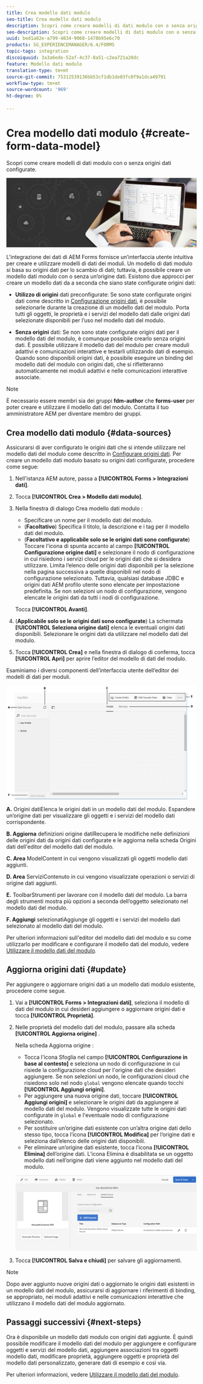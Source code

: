 ```yaml
---
title: Crea modello dati modulo
seo-title: Crea modello dati modulo
description: Scopri come creare modelli di dati modulo con o senza origini dati configurate.
seo-description: Scopri come creare modelli di dati modulo con o senza origini dati configurate.
uuid: bed1a82e-a799-4034-9068-1478b95e6c70
products: SG_EXPERIENCEMANAGER/6.4/FORMS
topic-tags: integration
discoiquuid: 3a3a6ede-52af-4c37-8a51-c2ea721a28dc
feature: Modello dati modulo
translation-type: tm+mt
source-git-commit: 75312539136bb53cf1db1de03fc0f9a1dca49791
workflow-type: tm+mt
source-wordcount: '969'
ht-degree: 0%

---
```



# Crea modello dati modulo {#create-form-data-model}

Scopri come creare modelli di dati modulo con o senza origini dati configurate.

![](do-not-localize/data-integeration.png)

L’integrazione dei dati di AEM Forms fornisce un’interfaccia utente intuitiva per creare e utilizzare modelli di dati dei moduli. Un modello di dati modulo si basa su origini dati per lo scambio di dati; tuttavia, è possibile creare un modello dati modulo con o senza un’origine dati. Esistono due approcci per creare un modello dati da a seconda che siano state configurate origini dati:

* **Utilizzo di origini** dati preconfigurate: Se sono state configurate origini dati come descritto in  [Configurazione origini dati](/help/forms/using/configure-data-sources.md), è possibile selezionarle durante la creazione di un modello dati del modulo. Porta tutti gli oggetti, le proprietà e i servizi del modello dati dalle origini dati selezionate disponibili per l’uso nel modello dati del modulo.

* **Senza origini** dati: Se non sono state configurate origini dati per il modello dati del modulo, è comunque possibile crearlo senza origini dati. È possibile utilizzare il modello dati del modulo per creare moduli adattivi e comunicazioni interattive e testarli utilizzando dati di esempio. Quando sono disponibili origini dati, è possibile eseguire un binding del modello dati del modulo con origini dati, che si rifletteranno automaticamente nei moduli adattivi e nelle comunicazioni interattive associate.

>[!NOTE]
>
>È necessario essere membri sia dei gruppi **fdm-author** che **forms-user** per poter creare e utilizzare il modello dati del modulo. Contatta il tuo amministratore AEM per diventare membro dei gruppi.

## Crea modello dati modulo {#data-sources}

Assicurarsi di aver configurato le origini dati che si intende utilizzare nel modello dati del modulo come descritto in [Configurare origini dati](/help/forms/using/configure-data-sources.md). Per creare un modello dati modulo basato su origini dati configurate, procedere come segue:

1. Nell&#39;istanza AEM autore, passa a **[!UICONTROL Forms > Integrazioni dati]**.
1. Tocca **[!UICONTROL Crea > Modello dati modulo]**.
1. Nella finestra di dialogo Crea modello dati modulo :

   * Specificare un nome per il modello dati del modulo.
   * (**Facoltativo**) Specifica il titolo, la descrizione e i tag per il modello dati del modulo.
   * (**Facoltativo e applicabile solo se le origini dati sono configurate**) Toccare l&#39;icona di spunta accanto al campo **[!UICONTROL Configurazione origine dati]** e selezionare il nodo di configurazione in cui risiedono i servizi cloud per le origini dati che si desidera utilizzare. Limita l’elenco delle origini dati disponibili per la selezione nella pagina successiva a quelle disponibili nel nodo di configurazione selezionato. Tuttavia, qualsiasi database JDBC e origini dati AEM profilo utente sono elencate per impostazione predefinita. Se non selezioni un nodo di configurazione, vengono elencate le origini dati da tutti i nodi di configurazione.

   Tocca **[!UICONTROL Avanti]**.

1. (**Applicabile solo se le origini dati sono configurate**) La schermata **[!UICONTROL Seleziona origine dati]** elenca le eventuali origini dati disponibili. Selezionare le origini dati da utilizzare nel modello dati del modulo.
1. Tocca **[!UICONTROL Crea]** e nella finestra di dialogo di conferma, tocca **[!UICONTROL Apri]** per aprire l’editor del modello di dati del modulo.

Esaminiamo i diversi componenti dell’interfaccia utente dell’editor dei modelli di dati per moduli.

![Un modello di dati modulo con tre origini dati: un servizio RESTful, un profilo utente AEM e un RDBMS](assets/fdm-ui.png)

**A.** Origini datiElenca le origini dati in un modello dati del modulo. Espandere un’origine dati per visualizzare gli oggetti e i servizi del modello dati corrispondente.

**B. Aggiorna** definizioni origine datiRecupera le modifiche nelle definizioni delle origini dati da origini dati configurate e le aggiorna nella scheda Origini dati dell&#39;editor del modello dati del modulo.

**C. Area** ModelContent in cui vengono visualizzati gli oggetti modello dati aggiunti.

**D. Area** ServiziContenuto in cui vengono visualizzate operazioni o servizi di origine dati aggiunti.

**E.** ToolbarStrumenti per lavorare con il modello dati del modulo. La barra degli strumenti mostra più opzioni a seconda dell’oggetto selezionato nel modello dati del modulo.

**F. Aggiungi** selezionatiAggiunge gli oggetti e i servizi del modello dati selezionato al modello dati del modulo.

Per ulteriori informazioni sull&#39;editor del modello dati del modulo e su come utilizzarlo per modificare e configurare il modello dati del modulo, vedere [Utilizzare il modello dati del modulo](/help/forms/using/work-with-form-data-model.md).

## Aggiorna origini dati {#update}

Per aggiungere o aggiornare origini dati a un modello dati modulo esistente, procedere come segue.

1. Vai a **[!UICONTROL Forms > Integrazioni dati]**, seleziona il modello di dati del modulo in cui desideri aggiungere o aggiornare origini dati e tocca **[!UICONTROL Proprietà]**.
1. Nelle proprietà del modello dati del modulo, passare alla scheda **[!UICONTROL Aggiorna origine]** .

   Nella scheda Aggiorna origine :

   * Tocca l&#39;icona Sfoglia nel campo **[!UICONTROL Configurazione in base al contesto]** e seleziona un nodo di configurazione in cui risiede la configurazione cloud per l&#39;origine dati che desideri aggiungere. Se non selezioni un nodo, le configurazioni cloud che risiedono solo nel nodo `global` vengono elencate quando tocchi **[!UICONTROL Aggiungi origini]**.
   * Per aggiungere una nuova origine dati, toccare **[!UICONTROL Aggiungi origini]** e selezionare le origini dati da aggiungere al modello dati del modulo. Vengono visualizzate tutte le origini dati configurate in `global` e l&#39;eventuale nodo di configurazione selezionato.
   * Per sostituire un’origine dati esistente con un’altra origine dati dello stesso tipo, tocca l’icona **[!UICONTROL Modifica]** per l’origine dati e seleziona dall’elenco delle origini dati disponibili.
   * Per eliminare un’origine dati esistente, tocca l’icona **[!UICONTROL Elimina]** dell’origine dati. L’icona Elimina è disabilitata se un oggetto modello dati nell’origine dati viene aggiunto nel modello dati del modulo.

   ![proprietà fdm](assets/fdm-properties.png)

1. Tocca **[!UICONTROL Salva e chiudi]** per salvare gli aggiornamenti.

>[!NOTE]
>
>Dopo aver aggiunto nuove origini dati o aggiornato le origini dati esistenti in un modello dati del modulo, assicurarsi di aggiornare i riferimenti di binding, se appropriato, nei moduli adattivi e nelle comunicazioni interattive che utilizzano il modello dati del modulo aggiornato.

## Passaggi successivi {#next-steps}

Ora è disponibile un modello dati modulo con origini dati aggiunte. È quindi possibile modificare il modello dati del modulo per aggiungere e configurare oggetti e servizi del modello dati, aggiungere associazioni tra oggetti modello dati, modificare proprietà, aggiungere oggetti e proprietà del modello dati personalizzato, generare dati di esempio e così via.

Per ulteriori informazioni, vedere [Utilizzare il modello dati del modulo](/help/forms/using/work-with-form-data-model.md).
